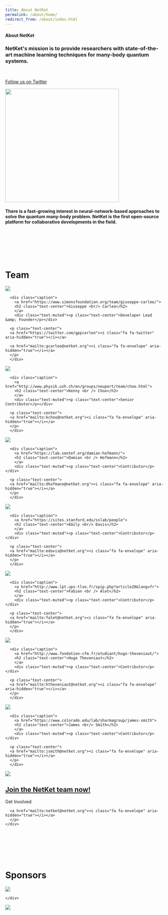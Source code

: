 ```yaml
---
title: About NetKet
permalink: /about/home/
redirect_from: /about/index.html
---
```



<div class="jumbotron">
    <div class="row">
    <div class="col-sm-8 col-sm-offset-2">
    <h4 class="text-muted"><div class="text-center">About NetKet</div></h4>
    <h3 class="text-center"> NetKet's mission is to provide researchers with state-of-the-art machine learning techniques for many-body quantum systems.</h3>
    </div>
    </div>
    <br>
    <p class="text-center"><a class="btn btn-info btn-lg" href="https://twitter.com/NetKetOrg" role="button">Follow us on Twitter</a></p>
</div>

<div class="container">
  <div class="row">
    <div class="col-sm-12">
    <img src="{{site.baseurl}}/img/logo_simple.jpg" style="height: 360px" class="center-block">
    </div>
  </div>

  <div class="row">
    <div class="col-sm-6 col-sm-offset-3">
     <h4 class="text-center"> There is a fast-growing interest in neural-network-based approaches to solve the quantum many-body problem. NetKet is the first open-source platform for collaborative developments in the field.</h4>    
    </div>
  </div>

<br>
<br>
<br>
<br>
<br>

<div class="row">
<div class="col-sm-6 col-sm-offset-3 ">
<h1 class="text-center">Team</h1>
</div>
</div>

<div class="row">
  <div class="col-sm-3">
  <div class="thumbnail">
      <img src="{{ "/img/carleo.jpg" | prepend: site.baseurl }}" class="img-rounded">

      <div class="caption">
        <a href="https://www.simonsfoundation.org/team/giuseppe-carleo/">
        <h2 class="text-center">Giuseppe <br/> Carleo</h2>
        </a>
        <div class="text-muted"><p class="text-center">Developer Lead &amp; Founder</p></div>

      <p class="text-center">   
      <a href="https://twitter.com/gppcarleo"><i class="fa fa-twitter" aria-hidden="true"></i></a>

      <a href="mailto:gcarleo@netket.org"><i class="fa fa-envelope" aria-hidden="true"></i></a>
      </p>
      </div>
  </div>      
  </div>

  <div class="col-sm-3">
  <div class="thumbnail">
      <img src="{{ "/img/choo.jpg" | prepend: site.baseurl }}" class="img-rounded">

      <div class="caption">
        <a href="http://www.physik.uzh.ch/en/groups/neupert/team/choo.html">
        <h2 class="text-center">Kenny <br /> Choo</h2>
        </a>
        <div class="text-muted"><p class="text-center">Senior Contributor</p></div>

      <p class="text-center">   
      <a href="mailto:kchoo@netket.org"><i class="fa fa-envelope" aria-hidden="true"></i></a>
      </p>
      </div>
  </div>      
  </div>


  <div class="col-sm-3">
  <div class="thumbnail">
      <img src="{{ "/img/dhofmann.jpg" | prepend: site.baseurl }}" class="img-rounded">

      <div class="caption">
        <a href="https://lab.sentef.org/damian-hofmann/">
        <h2 class="text-center">Damian <br /> Hofmann</h2>
        </a>
        <div class="text-muted"><p class="text-center">Contributor</p></div>

      <p class="text-center">   
      <a href="mailto:dhofmann@netket.org"><i class="fa fa-envelope" aria-hidden="true"></i></a>
      </p>
      </div>
  </div>            
  </div>

  <div class="col-sm-3">
  <div class="thumbnail">
      <img src="{{ "/img/davis.jpg" | prepend: site.baseurl }}" class="img-rounded">

      <div class="caption">
        <a href="https://sites.stanford.edu/sslab/people">
        <h2 class="text-center">Emily <br/> Davis</h2>
        </a>
        <div class="text-muted"><p class="text-center">Contributor</p></div>

      <p class="text-center">   
      <a href="mailto:edavis@netket.org"><i class="fa fa-envelope" aria-hidden="true"></i></a>
      </p>
      </div>
  </div>            
  </div>



</div>
<div class="row">
  <div class="col-sm-3">
  <div class="thumbnail">
      <img src="{{ "/img/alet.jpg" | prepend: site.baseurl }}" class="img-rounded">

      <div class="caption">
        <a href="http://www.lpt.ups-tlse.fr/spip.php?article20&lang=fr">
        <h2 class="text-center">Fabien <br /> Alet</h2>
        </a>
        <div class="text-muted"><p class="text-center">Contributor</p></div>

      <p class="text-center">   
      <a href="mailto:falet@netket.org"><i class="fa fa-envelope" aria-hidden="true"></i></a>
      </p>
      </div>
  </div>      
  </div>

  <div class="col-sm-3">
  <div class="thumbnail">
      <img src="{{ "/img/theveniaut.jpg" | prepend: site.baseurl }}" class="img-rounded">

      <div class="caption">
        <a href="http://www.fondation-cfm.fr/etudiant/hugo-theveniaut/">
        <h2 class="text-center">Hugo Theveniaut</h2>
        </a>
        <div class="text-muted"><p class="text-center">Contributor</p></div>

      <p class="text-center">   
      <a href="mailto:htheveniaut@netket.org"><i class="fa fa-envelope" aria-hidden="true"></i></a>
      </p>
      </div>
  </div>      
  </div>

  <div class="col-sm-3">
  <div class="thumbnail">
      <img src="{{ "/img/jsmith.jpg" | prepend: site.baseurl }}" class="img-rounded">

      <div class="caption">
        <a href="https://www.colorado.edu/lab/sharmagroup/james-smith">
        <h2 class="text-center">James <br/> Smith</h2>
        </a>
        <div class="text-muted"><p class="text-center">Contributor</p></div>

      <p class="text-center">   
      <a href="mailto:jsmith@netket.org"><i class="fa fa-envelope" aria-hidden="true"></i></a>
      </p>
      </div>
  </div>            
  </div>

  <div class="col-sm-3">
  <div class="thumbnail">
    <img src="{{ "/img/logo_rect.jpg" | prepend: site.baseurl }}" class="img-rounded">
    <div class="caption">
      <a href="{{ "/challenges/home" | prepend: site.baseurl }}">
      <h2 class="text-center">Join the NetKet team now!</h2>
      </a>
      <div class="text-muted"><p class="text-center">Get Involved</p></div>
      <p class="text-center">   
      <a href="https://twitter.com/NetKetOrg"><i class="fa fa-twitter" aria-hidden="true"></i></a>

      <a href="mailto:netket@netket.org"><i class="fa fa-envelope" aria-hidden="true"></i></a>
      </p>
    </div>
  </div>        
  </div>

</div>


<br>
<br>
<br>
<br>
<br>

<div class="row">
<h1 class="text-center">Sponsors</h1>
</div>

<div class="row">
  <div class="col-sm-4 col-sm-offset-1">
    <div class="thumbnail">
      <a href="https://www.simonsfoundation.org"><img src="{{site.baseurl}}/img/simons.jpg" class="img-rounded"></a>

    </div>  
  </div>

  <div class="col-sm-4 col-sm-offset-2">
    <div class="thumbnail">
    <a href="https://www.simonsfoundation.org/flatiron/center-for-computational-quantum-physics/"><img src="{{site.baseurl}}/img/flatiron.png" class="img-fluid" class="img-rounded"></a>
    </div>  
  </div>


</div>
